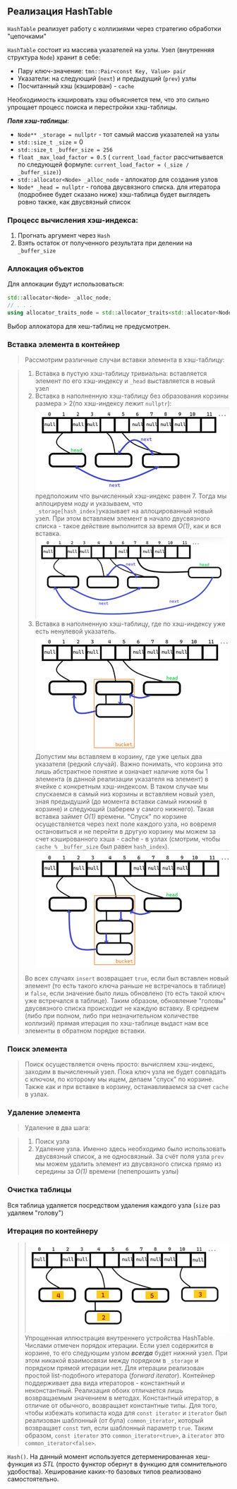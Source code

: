 ## Реализация HashTable
`HashTable`  реализует работу с коллизиями через стратегию обработки "цепочками"

`HashTable` состоит из массива указателей на узлы. Узел (внутренняя структура `Node`) хранит в себе:

- Пару ключ-значение: `tmn::Pair<const Key, Value> pair`
- Указатели: на следующий (`next`) и предыдущий (`prev`) узлы
- Посчитанный хэш (кэширован) - `cache`

Необходимость кэшировать хэш объясняется тем, что это сильно упрощает процесс поиска и перестройки хэш-таблицы.

___Поля хэш-таблицы___:

- `Node** _storage = nullptr` - тот самый массив указателей на узлы
- `std::size_t _size` = 0
- `std::size_t _buffer_size = 256`
- `float _max_load_factor = 0.5` ( `current_load_factor` рассчитывается по следующей формуле: `current_load_factor = (_size / _buffer_size)`)
- `std::allocator<Node> _alloc_node` - аллокатор  для создания узлов
- `Node* _head = nullptr` - голова двусвязного списка. для итератора (подробнее будет сказано ниже) хэш-таблица будет выглядеть ровно также, как двусвязный список

### Процесс вычисления хэш-индекса:

1) Прогнать аргумент через `Hash`
2) Взять остаток от полученного результата при делении на `_buffer_size`

### Аллокация объектов

Для аллокации будут использоваться:

```cpp
std::allocator<Node> _alloc_node;
// . . .
using allocator_traits_node = std::allocator_traits<std::allocator<Node>>;
```

Выбор аллокатора для хеш-таблиц не предусмотрен.

### Вставка элемента в контейнер

> Рассмотрим различные случаи вставки элемента в хэш-таблицу:

> 1) Вставка в пустую хэш-таблицу тривиальна: вставляется элемент по его хэш-индексу и `_head` выставляется в новый узел
> 2) Вставка в наполненную хэш-таблицу без образования корзины размера > 2(по хэш-индексу лежит `nullptr`): ![Insert](../../img/InsertInEmpty1.jpeg) предположим что вычисленный хэш-индекс равен 7. Тогда мы аллоцируем ноду и указываем, что `_storage[hash_index]`указывает на аллоцированный новый узел. При этом вставляем элемент в начало двусвязного списка - такое действие выполнится за время  _O(1)_, как и вся вставка. ![Insert](../../img/InsertInEmpty2.jpeg)
> 3) Вставка в наполненную хэш-таблицу, где по хэш-индексу уже есть ненулевой указатель. ![Insert](../../img/InsertInNonEmpty1.jpeg) Допустим мы вставляем в корзину, где уже целых два указателя (редкий случай). Важно понимать, что корзина это лишь абстрактное понятие и означает наличие хотя бы 1 элемента (в данной реализации указателя на элемент) в ячейке с конкретным хэш-индексом. В таком случае мы спускаемся в самый низ корзины и вставляем новый узел, зная предыдуший (до момента вставки самый нижний в корзине) и следующий (заберем у самого нижнего). Такая вставка займет _O(1)_ времени. "Спуск" по корзине осуществляется через next поле каждого узла, но вовремя остановиться и не перейти в другую корзину мы можем за счет кэшированного хэша - cache - в узлах (смотрим, чтобы `cache % _buffer_size` был равен `hash_index`).![Insert](../../img/InsertInNonEmpty2.jpeg)
>
> Во всех случаях `insert` возвращает `true`, если был вставлен новый элемент (то есть такого ключа раньше не встречалось в таблице) и `false`, если значение было лишь обновлено (то есть такой ключ уже встречался в таблице).
> Таким образом, обновление "головы" двусвязного списка происходит не каждую вставку. В среднем (либо при полном, либо при незначительном количестве коллизий) прямая итерация по хэш-таблице выдаст нам все элементы в обратном порядке вставки.

### Поиск элемента

> Поиск осуществляется очень просто: вычисляем хэш-индекс, заходим в вычисленный узел. Пока ключ узла не будет совпадать с ключом, по которому мы ищем, делаем "спуск" по корзине. Также как и при вставке в корзину, останавливаемся за счет `cache` в узлах.

### Удаление элемента

> Удаление в два шага:

> 1) Поиск узла
> 2) Удаление узла. Именно здесь необходимо было использовать двусвязный список, а не односвязный. За счёт поля узла `prev` мы можем удалить элемент из двусвязного списка прямо из середины за _O(1)_ времени (пепепрошить узлы)

### Очистка таблицы

Вся таблица удаляется посредством удаления каждого узла (`size` раз удаляем "голову")

### Итерация по контейнеру

>![Iteration](../../img/Iteration.jpeg)
>Упрощенная иллюстрация внутреннего устройства HashTable. Числами отмечен порядок итерации. Если узел содержится в корзине, то его следующим узлом ___всегда___ будет нижний узел. При этом никакой взаимосвязи между порядком в `_storage` и порядком прямой итерации нет. Для итерации реализован простой list-подобного итератора (_forward iterator_).
> Контейнер поддерживает два вида итераторов - константный и неконстантный. Реализация обоих отличается лишь возвращаемым значением в методах. Константный итератор, в отличие от обычного, возвращает константные типы. Для того, чтобы избежать копипаста кода для `const iterator` и `iterator` был реализован шаблонный (от була) `common_iterator`, который возвращает `const` тип, если шаблонный параметр `true`. Таким образом, `const iterator` это `common_iterator<true>`, а `iterator` это `common_iterator<false>`.

`Hash()`.
На данный момент используется детерменированная хеш-функция из _STL_ (просто функтор обернут в функцию для сомнительного удобоства). Хеширование каких-то базовых типов реализовано самостоятельно. 